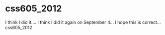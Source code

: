 css605_2012
===========
I think I did it....
I think I did it again on September 4...
I hope this is correct...
css605_2012